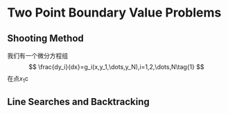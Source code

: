 # Two Point Boundary Value Problems

## Shooting Method
我们有一个微分方程组
$$
\frac{dy_i}{dx}=g_i(x,y_1,\dots,y_N),i=1,2,\dots,N\tag{1}
$$
在点$x_1$c
## Line Searches and Backtracking

<!--stackedit_data:
eyJoaXN0b3J5IjpbMTI4NDE4MzY0OCwtMTI0ODQ2NjA5NSwtMj
A4ODc0NjYxMl19
-->
